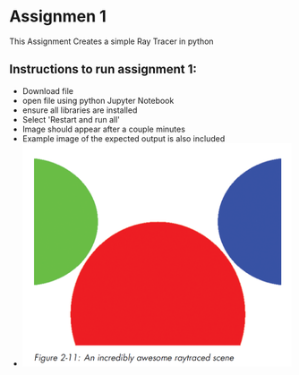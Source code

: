 # Assignmen 1
This Assignment Creates a simple Ray Tracer in python
## Instructions to run assignment 1:
- Download file
- open file using python Jupyter Notebook
- ensure all libraries are installed
- Select 'Restart and run all'
- Image should appear after a couple minutes
- Example image of the expected output is also included
- ![Example 1](https://github.com/WillCodeStuff/Computer-Graphics/blob/942ade9777461bdaa61812c8df54372df21c1e0d/Assignment%201/Raytracing%20assignment%201.png "Example Image")

